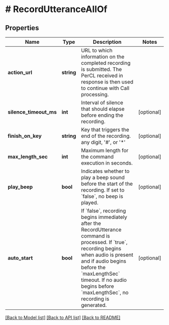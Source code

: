# # RecordUtteranceAllOf

## Properties

Name | Type | Description | Notes
------------ | ------------- | ------------- | -------------
**action_url** | **string** | URL to which information on the completed recording is submitted. The PerCL received in response is then used to continue with Call processing. | 
**silence_timeout_ms** | **int** | Interval of silence that should elapse before ending the recording. | [optional] 
**finish_on_key** | **string** | Key that triggers the end of the recording. any digit, &#39;#&#39;, or &#39;*&#39; | [optional] 
**max_length_sec** | **int** | Maximum length for the command execution in seconds. | [optional] 
**play_beep** | **bool** | Indicates whether to play a beep sound before the start of the recording. If set to &#x60;false&#x60;, no beep is played. | [optional] 
**auto_start** | **bool** | If &#x60;false&#x60;, recording begins immediately after the RecordUtterance command is processed. If &#x60;true&#x60;, recording begins when audio is present and if audio begins before the &#x60;maxLengthSec&#x60; timeout. If no audio begins before &#x60;maxLengthSec&#x60;, no recording is generated. | [optional] 

[[Back to Model list]](../../README.md#documentation-for-models) [[Back to API list]](../../README.md#documentation-for-api-endpoints) [[Back to README]](../../README.md)


